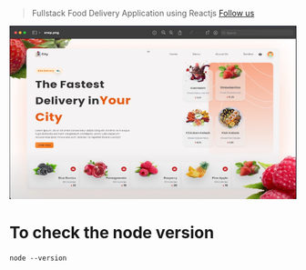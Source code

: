 > Fullstack Food Delivery Application using Reactjs
> [Follow us](https://www.youtube.com/watch?v=_9mmXqz4AbE)

![This is the Project Thumbnail](./snap.png)

# To check the node version

```
node --version
```
